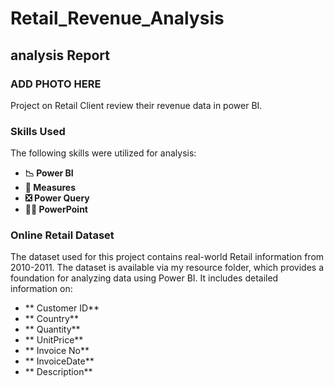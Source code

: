 # Retail_Revenue_Analysis  
## analysis Report  
### ADD PHOTO HERE  
 Project on Retail Client review their revenue data in power BI.  
### Skills Used

The following skills were utilized for analysis:

- **📉 Power BI**
- **🧮 Measures**
- **❎ Power Query**
- **👨‍💼 PowerPoint**

### Online Retail Dataset

The dataset used for this project contains real-world Retail information from 2010-2011. The dataset is available via my resource folder, which provides a foundation for analyzing data using Power BI. It includes detailed information on:

- ** Customer ID**
- ** Country**
- ** Quantity**
- ** UnitPrice**
- ** Invoice No**
- ** InvoiceDate**
- ** Description**
